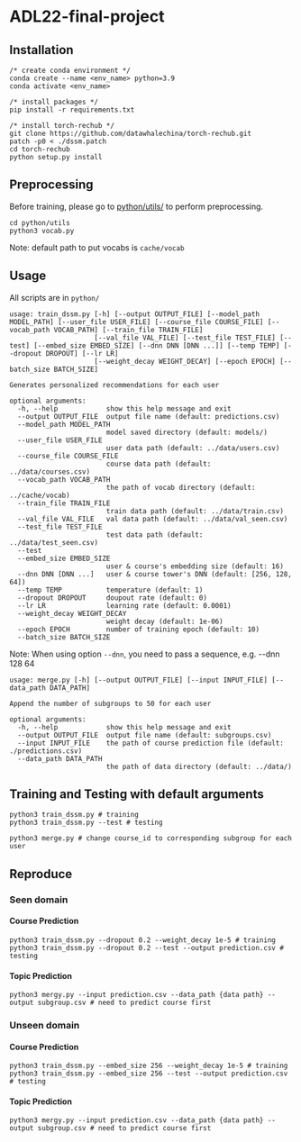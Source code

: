 # ADL22-final-project

## Installation
```
/* create conda environment */
conda create --name <env_name> python=3.9
conda activate <env_name>

/* install packages */
pip install -r requirements.txt

/* install torch-rechub */
git clone https://github.com/datawhalechina/torch-rechub.git
patch -p0 < ./dssm.patch
cd torch-rechub
python setup.py install
```

## Preprocessing
Before training, please go to [python/utils/](https://github.com/hsuck/ADL22-final-project/tree/ricky/python/utils) to perform preprocessing.
```
cd python/utils
python3 vocab.py
```
Note: default path to put vocabs is `cache/vocab`
## Usage
All scripts are in `python/`
```
usage: train_dssm.py [-h] [--output OUTPUT_FILE] [--model_path MODEL_PATH] [--user_file USER_FILE] [--course_file COURSE_FILE] [--vocab_path VOCAB_PATH] [--train_file TRAIN_FILE]
                     [--val_file VAL_FILE] [--test_file TEST_FILE] [--test] [--embed_size EMBED_SIZE] [--dnn DNN [DNN ...]] [--temp TEMP] [--dropout DROPOUT] [--lr LR]
                     [--weight_decay WEIGHT_DECAY] [--epoch EPOCH] [--batch_size BATCH_SIZE]

Generates personalized recommendations for each user

optional arguments:
  -h, --help            show this help message and exit
  --output OUTPUT_FILE  output file name (default: predictions.csv)
  --model_path MODEL_PATH
                        model saved directory (default: models/)
  --user_file USER_FILE
                        user data path (default: ../data/users.csv)
  --course_file COURSE_FILE
                        course data path (default: ../data/courses.csv)
  --vocab_path VOCAB_PATH
                        the path of vocab directory (default: ../cache/vocab)
  --train_file TRAIN_FILE
                        train data path (default: ../data/train.csv)
  --val_file VAL_FILE   val data path (default: ../data/val_seen.csv)
  --test_file TEST_FILE
                        test data path (default: ../data/test_seen.csv)
  --test
  --embed_size EMBED_SIZE
                        user & course's embedding size (default: 16)
  --dnn DNN [DNN ...]   user & course tower's DNN (default: [256, 128, 64])
  --temp TEMP           temperature (default: 1)
  --dropout DROPOUT     doupout rate (default: 0)
  --lr LR               learning rate (default: 0.0001)
  --weight_decay WEIGHT_DECAY
                        weight decay (default: 1e-06)
  --epoch EPOCH         number of training epoch (default: 10)
  --batch_size BATCH_SIZE
```
Note: When using option `--dnn`, you need to pass a sequence, e.g. --dnn 128 64
```
usage: merge.py [-h] [--output OUTPUT_FILE] [--input INPUT_FILE] [--data_path DATA_PATH]

Append the number of subgroups to 50 for each user

optional arguments:
  -h, --help            show this help message and exit
  --output OUTPUT_FILE  output file name (default: subgroups.csv)
  --input INPUT_FILE    the path of course prediction file (default: ./predictions.csv)
  --data_path DATA_PATH
                        the path of data directory (default: ../data/)
```

## Training and Testing with default arguments
```
python3 train_dssm.py # training
python3 train_dssm.py --test # testing

python3 merge.py # change course_id to corresponding subgroup for each user
```

## Reproduce
### Seen domain 
#### Course Prediction
```
python3 train_dssm.py --dropout 0.2 --weight_decay 1e-5 # training
python3 train_dssm.py --dropout 0.2 --test --output prediction.csv # testing
```
#### Topic Prediction
```
python3 mergy.py --input prediction.csv --data_path {data path} --output subgroup.csv # need to predict course first
```

### Unseen domain 
#### Course Prediction
```
python3 train_dssm.py --embed_size 256 --weight_decay 1e-5 # training
python3 train_dssm.py --embed_size 256 --test --output prediction.csv # testing
```
#### Topic Prediction
```
python3 mergy.py --input prediction.csv --data_path {data path} --output subgroup.csv # need to predict course first
```
